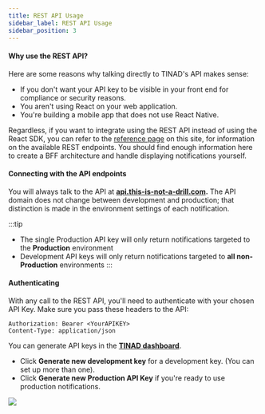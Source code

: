 ```yaml
---
title: REST API Usage
sidebar_label: REST API Usage
sidebar_position: 3
---
```


#### Why use the REST API?

Here are some reasons why talking directly to TINAD's API makes sense:

* If you don't want your API key to be visible in your front end for compliance or security reasons.
* You aren't using React on your web application.
* You're building a mobile app that does not use React Native.

Regardless, if you want to integrate using the REST API instead of
using the React SDK, you can refer to the [reference page](/ApiDocs)
on this site, for information on the available REST endpoints. You
should find enough information here to create a BFF architecture and
handle displaying notifications yourself.

#### Connecting with the API endpoints

You will always talk to the API at
**[api.this-is-not-a-drill.com](https://api.this-is-not-a-drill.com).**
The API domain does not change between development and production;
that distinction is made in the environment settings of each
notification.

:::tip

* The single Production API key will only return notifications targeted to the **Production** environment
* Development API keys will only return notifications targeted to **all non-Production** environments
:::

#### Authenticating

With any call to the REST API, you'll need to authenticate with your
chosen API Key.  Make sure you pass these headers to the API:

```
Authorization: Bearer <YourAPIKEY>
Content-Type: application/json
```

You can generate API keys in the **[TINAD
dashboard](https://app.this-is-not-a-drill.com/settings/app-config)**.

* Click **Generate new development key** for a development key. (You can set up more than one).
* Click **Generate new Production API Key** if you're ready to use production notifications.

<a href="https://app.this-is-not-a-drill.com/settings/app-config"><img src="/img/apiKeyCreation.png" /></a>

